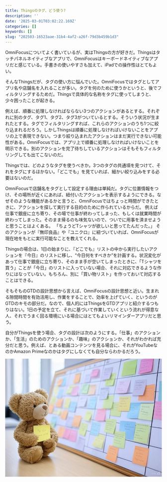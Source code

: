 ```yaml
---
title: Thingsのタグ、どう使う?
description: ''
date: '2025-03-01T03:02:22.169Z'
categories: []
keywords: []
slug: "202503-16523aae-31b4-4af2-a26f-79d3b459b1d3"
---
```

OmniFocusについてよく書いているが、実はThingsの方が好きだ。Thingsはタッチパネルネイティブなアプリで、OmniFocusはキーボードネイティブなアプリだと感じている。手書きの使いやすさも加えて、iPadでの操作性はとてもよい。

そんなThingsだが、タグの使い方に悩んでいた。OmniFocusではタグとしてアプリ名や店舗名を入れることが多い。タグを何のために使うかというと、後でフィルタリングするためだ。Thingsで具体的な名称をタグに使ってしまうと、少々困ったことが起きる。

例えば、順番に処理しなければならない3つのアクションがあるとする。それぞれに別のタグ、タグ1、タグ2、タグ3がついているとする。そういう状況が生まれたとする。タグでフィルタリングすれば、これらのアクションのうち1つに絞り込まれるだろう。しかしThingsは順番に処理しなければいけないことをアプリの上で表現できない。つまり絞り込まれたアクションはまだ実行できない可能性がある。OmniFocusでは、アプリ上で順番に処理しなければいけないことを明示できる。別のアクションを完了待ちしているアクションはそもそもフィルタリングしても出てこないのだ。

Thingsでは、どのようなタグを使うべきか。3つのタグの共通項を見つけて、それをタグにするほかない。「どこでも」を見ていれば、細かい絞り込みをする必要はないのだ。

OmniFocusで店舗名をタグとして設定する理由は単純だ。タグに位置情報をつけ、その場所が近くにあれば、紐付いたアクションを表示するようにできる。なぜそのような機能があるかと言うと、OmniFocusではちょっと時間ができたときに、アクションを探して実行する目的のために作られているからだ。 例えば仕事で銀座に立ち寄り、その場で仕事が終わってしまった、もしくは就業時間が終わってしまった。そのまま帰るのも味気ないので、ついでに用事を済ませようと思うことはよくある。 「ちょうどTシャツが欲しいと思ってたんだった。」 そのアクションが『無印良品』や『ユニクロ』に紐づいていれば、OmniFocusが現在地をもとに実行可能なことを教えてくれる。

Thingsの場合は、1日の始まりに、『どこでも』リストの中から実行したいアクションを『今日』のリストに移し、“今日何をすべきか”を計画する。状況変化があって仕事で銀座に立ち寄り、そのまま手が空いてしまったときに、「Tシャツを買う」ことが「今日」のリストに入っていない場合、それに対応できるような作りにはなっていない。もちろん、別に「買い物リスト」を作っておいて対応することはできる。

そもそものGTDの設計思想から言えば、OmniFocusの設計思想と近い。生まれる隙間時間を有効活用し、作業をすることで、効率を上げていく、というのがGTDのキモの部分だ。なので、個人的にはThingsをGTDアプリと紹介するつもりはない。1日の予定を立て、それに基づいて作業していくという流れが得意な人、それでうまく回る環境にいる場合にはとてもよいリマインダーアプリだと思う。

自分がThingsを使う場合、タグの設計は次のようにする。「仕事」のアクションか、「生活」のためのアクションか、「趣味」のアクションか、それがわかれば充分だと思う。例えば、とある動画コンテンツを見る場合に、それがYouTubeなのかAmazon Primeなのかはタグにしなくても自分ならわかるだろう。

![](1__hrOesIknKrdQaMEzmj38vw.jpeg)
